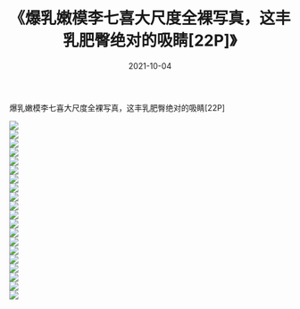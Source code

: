 ﻿---
layout: post
title:  《爆乳嫩模李七喜大尺度全裸写真，这丰乳肥臀绝对的吸睛[22P]》
date:   2021-10-04
img: http://img.660000.xyz/Sharelink/性感/2021/爆乳嫩模李七喜大尺度全裸写真，这丰乳肥臀绝对的吸睛[22P]/000.jpg
categories: [美女, 清纯, 唯美]
---

爆乳嫩模李七喜大尺度全裸写真，这丰乳肥臀绝对的吸睛[22P]

  ![](http://img.660000.xyz/Sharelink/性感/2021/爆乳嫩模李七喜大尺度全裸写真，这丰乳肥臀绝对的吸睛[22P]/001.jpg) <br> ![](http://img.660000.xyz/Sharelink/性感/2021/爆乳嫩模李七喜大尺度全裸写真，这丰乳肥臀绝对的吸睛[22P]/002.jpg) <br> ![](http://img.660000.xyz/Sharelink/性感/2021/爆乳嫩模李七喜大尺度全裸写真，这丰乳肥臀绝对的吸睛[22P]/003.jpg) <br> ![](http://img.660000.xyz/Sharelink/性感/2021/爆乳嫩模李七喜大尺度全裸写真，这丰乳肥臀绝对的吸睛[22P]/004.jpg) <br> ![](http://img.660000.xyz/Sharelink/性感/2021/爆乳嫩模李七喜大尺度全裸写真，这丰乳肥臀绝对的吸睛[22P]/005.jpg) <br> ![](http://img.660000.xyz/Sharelink/性感/2021/爆乳嫩模李七喜大尺度全裸写真，这丰乳肥臀绝对的吸睛[22P]/006.jpg) <br> ![](http://img.660000.xyz/Sharelink/性感/2021/爆乳嫩模李七喜大尺度全裸写真，这丰乳肥臀绝对的吸睛[22P]/007.jpg) <br> ![](http://img.660000.xyz/Sharelink/性感/2021/爆乳嫩模李七喜大尺度全裸写真，这丰乳肥臀绝对的吸睛[22P]/008.jpg) <br> ![](http://img.660000.xyz/Sharelink/性感/2021/爆乳嫩模李七喜大尺度全裸写真，这丰乳肥臀绝对的吸睛[22P]/009.jpg) <br> ![](http://img.660000.xyz/Sharelink/性感/2021/爆乳嫩模李七喜大尺度全裸写真，这丰乳肥臀绝对的吸睛[22P]/010.jpg) <br> ![](http://img.660000.xyz/Sharelink/性感/2021/爆乳嫩模李七喜大尺度全裸写真，这丰乳肥臀绝对的吸睛[22P]/011.jpg) <br> ![](http://img.660000.xyz/Sharelink/性感/2021/爆乳嫩模李七喜大尺度全裸写真，这丰乳肥臀绝对的吸睛[22P]/012.jpg) <br> ![](http://img.660000.xyz/Sharelink/性感/2021/爆乳嫩模李七喜大尺度全裸写真，这丰乳肥臀绝对的吸睛[22P]/013.jpg) <br> ![](http://img.660000.xyz/Sharelink/性感/2021/爆乳嫩模李七喜大尺度全裸写真，这丰乳肥臀绝对的吸睛[22P]/014.jpg) <br> ![](http://img.660000.xyz/Sharelink/性感/2021/爆乳嫩模李七喜大尺度全裸写真，这丰乳肥臀绝对的吸睛[22P]/015.jpg) <br> ![](http://img.660000.xyz/Sharelink/性感/2021/爆乳嫩模李七喜大尺度全裸写真，这丰乳肥臀绝对的吸睛[22P]/016.jpg) <br> ![](http://img.660000.xyz/Sharelink/性感/2021/爆乳嫩模李七喜大尺度全裸写真，这丰乳肥臀绝对的吸睛[22P]/017.jpg) <br> ![](http://img.660000.xyz/Sharelink/性感/2021/爆乳嫩模李七喜大尺度全裸写真，这丰乳肥臀绝对的吸睛[22P]/018.jpg) <br> ![](http://img.660000.xyz/Sharelink/性感/2021/爆乳嫩模李七喜大尺度全裸写真，这丰乳肥臀绝对的吸睛[22P]/019.jpg) <br> ![](http://img.660000.xyz/Sharelink/性感/2021/爆乳嫩模李七喜大尺度全裸写真，这丰乳肥臀绝对的吸睛[22P]/020.jpg) <br>
